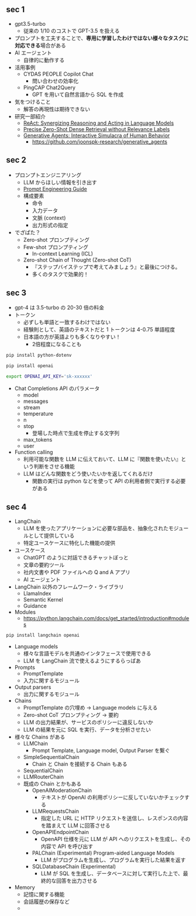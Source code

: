 ## sec 1

- gpt3.5-turbo
  - 従来の 1/10 のコストで GPT-3.5 を扱える
- プロンプトを工夫することで、**専用に学習したわけではない様々なタスクに対応できる**場合がある
- AI エージェント
  - 自律的に動作する
- 活用事例
  - CYDAS PEOPLE Copilot Chat
    - 問い合わせの効率化
  - PingCAP Chat2Query
    - GPT を用いて自然言語から SQL を作成
- 気をつけること
  - 解答の再現性は期待できない
- 研究一部紹介
  - [ReAct: Synergizing Reasoning and Acting in Language Models](https://arxiv.org/abs/2210.03629)
  - [Precise Zero-Shot Dense Retrieval without Relevance Labels](https://arxiv.org/abs/2212.10496)
  - [Generative Agents: Interactive Simulacra of Human Behavior](https://arxiv.org/abs/2304.03442)
    - https://github.com/joonspk-research/generative_agents

## sec 2

- プロンプトエンジニアリング
  - LLM からほしい情報を引き出す
  - [Prompt Engineering Guide](https://www.promptingguide.ai/jp)
  - 構成要素
    - 命令
    - 入力データ
    - 文脈 (context)
    - 出力形式の指定
- でざぱた？
  - Zero-shot プロンプティング
  - Few-shot プロンプティング
    - In-context Learning (ICL)
  - Zero-shot Chain of Thought (Zero-shot CoT)
    - 『ステップバイステップで考えてみましょう』と最後につける。
    - 多くのタスクで効果的！

## sec 3

- gpt-4 は 3.5-turbo の 20-30 倍の料金
- トークン
  - 必ずしも単語と一致するわけではない
  - 経験則として、英語のテキストだと 1 トークンは 4-0.75 単語程度
  - 日本語の方が英語よりも多くなりやすい！
    - 2倍程度になることも

``` sh
pip install python-dotenv

pip install openai

export OPENAI_API_KEY='sk-xxxxxx'
```

- Chat Completions API のパラメータ
  - model
  - messages
  - stream
  - temperature
  - n
  - stop
    - 登場した時点で生成を停止する文字列
  - max_tokens
  - user
- Function calling
  - 利用可能な関数を LLM に伝えておいて、LLM に『関数を使いたい』という判断をさせる機能
  - LLM はどんな関数をどう使いたいかを返してくれるだけ
    - 関数の実行は python などを使って API の利用者側で実行する必要がある

## sec 4

- LangChain
  - LLM を使ったアプリケーションに必要な部品を、抽象化されたモジュールとして提供している
  - 特定ユースケースに特化した機能の提供
- ユースケース
  - ChatGPT のように対話できるチャットぼっと
  - 文章の要約ツール
  - 社内文書や PDF ファイルへの Q and A アプリ
  - AI エージェント
- LangChain 以外のフレームワーク・ライブラリ
  - LlamaIndex
  - Semantic Kernel
  - Guidance
- Modules
  - https://python.langchain.com/docs/get_started/introduction#modules

``` sh
pip install langchain openai
```

- Language models
  - 様々な言語モデルを共通のインタフェースで使用できる
  - LLM を LangChain 流で使えるようにするらっぱあ
- Prompts
  - PromptTemplate
  - 入力に関するモジュール
- Output parsers
  - 出力に関するモジュール
- Chains
  - PromptTemplate の穴埋め → Language models に与える
  - Zero-shot CoT プロンプティング → 要約
  - LLM の出力結果が、サービスのポリシーに違反しないか
  - LLM の結果を元に SQL を実行、データを分析させたい
- 様々な Chains がある
  - LLMChain
    - Prompt Template, Language model, Output Parser を繋ぐ
  - SimpleSequentialChain
    - Chain と Chain を接続する Chain もある
  - SequentialChain
  - LLMRouterChain
  - 既成の Chain とかもある
    - OpenAIModerationChain
      - テキストが OpenAI の利用ポリシーに反していないかチェックする
    - LLMRequestsChain
      - 指定した URL に HTTP リクエストを送信し、レスポンスの内容を踏まえて LLM に回答させる
    - OpenAPIEndpointChain
      - OpenAPI 仕様を元に LLM が API へのリクエストを生成し、その内容で API を呼び出す
    - PALChain (Experimental) Program-aided Language Models
      - LLM がプログラムを生成し、プログラムを実行した結果を返す
    - SQLDatabaseChain (Experimental)
      - LLM が SQL を生成し、データベースに対して実行した上で、最終的な回答を出力させる
- Memory
  - 記憶に関する機能
  - 会話履歴の保存など
  - 
